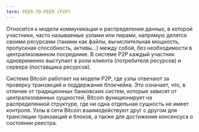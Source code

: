 ```yaml
---
term: PEER-TO-PEER (P2P)
---
```


Относится к модели коммуникации и распределения данных, в которой участники, часто называемые узлами или пирами, напрямую делятся своими ресурсами (такими как файлы, вычислительная мощность, пропускная способность, активы...) между собой, без необходимости в централизованном посреднике. В системе P2P каждый участник одновременно выступает в роли клиента (потребителя ресурсов) и сервера (поставщика ресурсов).

Система Bitcoin работает на модели P2P, где узлы отвечают за проверку транзакций и поддержание блокчейна. Это означает, что, в отличие от традиционных банковских систем, которые зависят от централизованных сущностей, Bitcoin функционирует на распределенной структуре, где ни одна отдельная сущность не имеет контроля. Узлы в сети Bitcoin взаимодействуют друг с другом для трансляции транзакций и блоков, а также для достижения консенсуса о состоянии реестра.